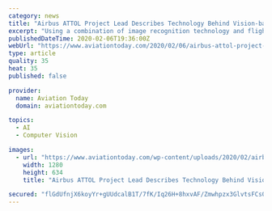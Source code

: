 ```yaml
---
category: news
title: "Airbus ATTOL Project Lead Describes Technology Behind Vision-based A350 Takeoff"
excerpt: "Using a combination of image recognition technology and flight control computer modifications, Airbus successfully performed its first ever fully automatic vision-based takeoff with an A350-1000 in December. Avionics International recently caught up with Sebastien Giuliano, project leader for the Autonomous Taxi, Take-Off & Landing (ATTOL ..."
publishedDateTime: 2020-02-06T19:36:00Z
webUrl: "https://www.aviationtoday.com/2020/02/06/airbus-attol-project-lead-describes-technology-behind-vision-based-a350-takeoff/"
type: article
quality: 35
heat: 35
published: false

provider:
  name: Aviation Today
  domain: aviationtoday.com

topics:
  - AI
  - Computer Vision

images:
  - url: "https://www.aviationtoday.com/wp-content/uploads/2020/02/airbus-demonstrates-first-fully-automatic-vision-based-take-off-copy.jpg"
    width: 1280
    height: 634
    title: "Airbus ATTOL Project Lead Describes Technology Behind Vision-based A350 Takeoff"

secured: "flGdUfnjX6koyYr+gUUdcalB1T/7fK/Iq26H+8hxvAF/Zmwhpzx3GlvtsFCs0UDzXcNgvTkCwhmzX3Jm2EEM0k9EXISzdkfdi0Maq+8mbJr/DGKxgmLVGWv4hgcmMSVO2JMcRoOtx6Ap9h5IRs6C79BoxfMUdhv7dYf2nsMKgOTX95e+/EaDW/egtbge2O0uvUQ8BLulIqBfy/Z4J6ikPD2zfQXIybCTkf3eyH4X9MM09UXz5futkO9k/imS42OsLu17n1aQyU50szKQ6klm7qewsG3q/YVeIp8Cc9+Fj7yc0wsL306fUextgkqZZfwz/42qRmhb+jwOV4cafwas5apWCw2abaIyECnYUdcKefl6Bh9+L0aus9G3vJYRpLkUCk4NPtloOYRuygWa//FNFDsTsP9xIJISk3hp+mnqGro4owSEQ31s2Evr3udT3gaEsDt7ZE5SISiJIjTJzLvM32dHk/VQx/mdP4cWFCt0Zlg=;+YlYOE+vLU8UymHqhcW3Lw=="
---
```


